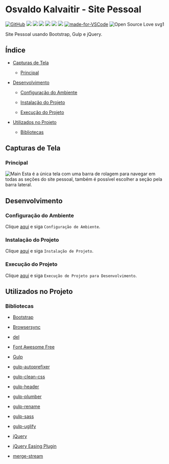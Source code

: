 # Osvaldo Kalvaitir - Site Pessoal

[![GitHub](https://img.shields.io/github/license/mashape/apistatus.svg)](https://github.com/osvaldokalvaitir/osvaldokalvaitir.github.io/blob/master/LICENSE)
![](https://img.shields.io/github/package-json/v/osvaldokalvaitir/osvaldokalvaitir.github.io.svg)
![](https://img.shields.io/github/last-commit/osvaldokalvaitir/osvaldokalvaitir.github.io.svg?color=red)
![](https://img.shields.io/github/languages/top/osvaldokalvaitir/osvaldokalvaitir.github.io.svg?color=yellow)
![](https://img.shields.io/github/languages/count/osvaldokalvaitir/osvaldokalvaitir.github.io.svg?color=lightgrey)
![](https://img.shields.io/github/languages/code-size/osvaldokalvaitir/osvaldokalvaitir.github.io.svg)
![](https://img.shields.io/github/repo-size/osvaldokalvaitir/osvaldokalvaitir.github.io.svg?color=blueviolet)
[![made-for-VSCode](https://img.shields.io/badge/Made%20for-VSCode-1f425f.svg)](https://code.visualstudio.com/)
![Open Source Love svg1](https://badges.frapsoft.com/os/v1/open-source.svg?v=103)

Site Pessoal usando Bootstrap, Gulp e jQuery.  

## Índice

- [Capturas de Tela](#capturas-de-tela)

  - [Principal](#principal)

- [Desenvolvimento](#desenvolvimento)

  - [Configuração do Ambiente](#configuração-do-ambiente)

  - [Instalação do Projeto](#instalação-do-projeto)

  - [Execução do Projeto](#execução-do-projeto)

- [Utilizados no Projeto](#utilizados-no-projeto)

  - [Bibliotecas](#bibliotecas)

## Capturas de Tela

### Principal

![Main](/.github/assets/main.png)
Esta é a única tela com uma barra de rolagem para navegar em todas as seções do site pessoal, também é possível escolher a seção pela barra lateral.

## Desenvolvimento

### Configuração do Ambiente

Clique [aqui](https://github.com/osvaldokalvaitir/projects-settings/blob/master/README.md) e siga `Configuração de Ambiente`.

### Instalação do Projeto

Clique [aqui](https://github.com/osvaldokalvaitir/projects-settings/blob/master/nodejs/nodejs.md) e siga `Instalação de Projeto`.

### Execução do Projeto

Clique [aqui](https://github.com/osvaldokalvaitir/projects-settings/blob/master/nodejs/libs/gulp.md) e siga `Execução de Projeto para Desenvolvimento`.

## Utilizados no Projeto

### Bibliotecas

- [Bootstrap](https://github.com/osvaldokalvaitir/projects-settings/blob/master/nodejs/libs/bootstrap.md)

- [Browsersync](https://github.com/osvaldokalvaitir/projects-settings/blob/master/nodejs/libs/browser-sync.md)

- [del](https://github.com/osvaldokalvaitir/projects-settings/blob/master/nodejs/libs/del.md)

- [Font Awesome Free](https://github.com/osvaldokalvaitir/projects-settings/blob/master/nodejs/libs/@fortawesome-fontawesome-free.md)

- [Gulp](https://github.com/osvaldokalvaitir/projects-settings/blob/master/nodejs/libs/gulp.md)

- [gulp-autoprefixer](https://github.com/osvaldokalvaitir/projects-settings/blob/master/nodejs/libs/gulp-autoprefixer.md)

- [gulp-clean-css](https://github.com/osvaldokalvaitir/projects-settings/blob/master/nodejs/libs/gulp-clean-css.md)

- [gulp-header](https://github.com/osvaldokalvaitir/projects-settings/blob/master/nodejs/libs/gulp-header.md)

- [gulp-plumber](https://github.com/osvaldokalvaitir/projects-settings/blob/master/nodejs/libs/gulp-plumber.md)

- [gulp-rename](https://github.com/osvaldokalvaitir/projects-settings/blob/master/nodejs/libs/gulp-rename.md)

- [gulp-sass](https://github.com/osvaldokalvaitir/projects-settings/blob/master/nodejs/libs/gulp-sass.md)

- [gulp-uglify](https://github.com/osvaldokalvaitir/projects-settings/blob/master/nodejs/libs/gulp-uglify.md)

- [jQuery](https://github.com/osvaldokalvaitir/projects-settings/blob/master/nodejs/libs/jquery.md)

- [jQuery Easing Plugin](https://github.com/osvaldokalvaitir/projects-settings/blob/master/nodejs/libs/jquery-easing.md)

- [merge-stream](https://github.com/osvaldokalvaitir/projects-settings/blob/master/nodejs/libs/merge-stream.md)
